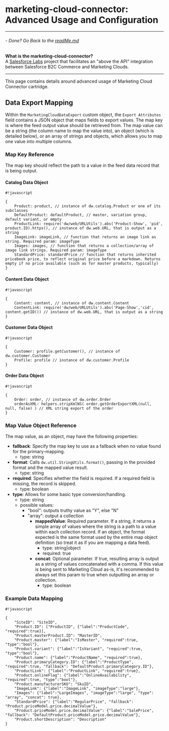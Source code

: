 # marketing-cloud-connector: Advanced Usage and Configuration  #
---
###### - Done? Go Back to the [readMe.md](README.md)
**What is the marketing-cloud-connector?**   
A [Salesforce Labs](https://twitter.com/salesforce_labs?lang=en) project that facilitates an "above the API" integration between Salesforce B2C Commerce and Marketing Clouds.

---

This page contains details around advanced usage of Marketing Cloud Connector cartridge.

## Data Export Mapping

Within the `MarketingCloudDataExport` custom object, the `Export Attributes` field contains a JSON object that maps fields to export values. The map key is where the feed output value should be retrieved from. The map value can be a string (the column name to map the value into), an object (which is detailed below), or an array of strings and objects, which allows you to map one value into multiple columns.

### Map Key Reference

The map key should reflect the path to a value in the feed data record that is being output.

#### Catalog Data Object


```
#!javascript

{
    Product: product, // instance of dw.catalog.Product or one of its subclasses
    DefaultProduct: defaultProduct, // master, variation group, default variant, or empty
    ProductLink: require('dw/web/URLUtils').abs('Product-Show', 'pid', product.ID).https(), // instance of dw.web.URL, that is output as a string
    ImageLink: imageLink, // function that returns an image link as string. Required param: imageType
    Images: images, // function that returns a collection/array of image link strings. Required param: imageType
    StandardPrice: standardPrice // function that returns inherited pricebook price, to reflect original price before a markdown. Returns empty if no price available (such as for master products, typically)
}
```


#### Content Data Object


```
#!javascript

{
    Content: content, // instance of dw.content.Content
    ContentLink: require('dw/web/URLUtils').abs('Page-Show','cid', content.getID()) // instance of dw.web.URL, that is output as a string
}
```


#### Customer Data Object


```
#!javascript

{
    Customer: profile.getCustomer(), // instance of dw.customer.Customer
    Profile: profile // instance of dw.customer.Profile
}
```


#### Order Data Object


```
#!javascript

{
    Order: order, // instance of dw.order.Order
    orderAsXML: helpers.stripXmlNS( order.getOrderExportXML(null, null, false) ) // XML string export of the order
}
```


### Map Value Object Reference

The map value, as an object, may have the following properties:

- **fallback**: Specify the map key to use as a fallback when no value found for the primary-mapping.
    - type: string
- **format**: Calls `dw.util.StringUtils.format()`, passing in the provided format and the mapped value result.
    - type: string
- **required**: Specifies whether the field is required. If a required field is missing, the record is skipped.
    - type: boolean
- **type**: Allows for some basic type conversion/handling.
    - type: string
    - possible values:
        - "bool": outputs truthy value as "Y", else "N"
        - "array": output a collection
            - **mappedValue**: Required parameter. If a string, it returns a simple array of values where the string is a path to a value within each collection record. If an object, the format expected is the same format used by the entire map object definition (so treat it as if you are mapping a data feed).
                - type: string|object
                - required: true
            - **concat**: Optional parameter. If true, resulting array is output as a string of values concatenated with a comma. If this value is being sent to Marketing Cloud as-is, it's recommended to always set this param to true when outputting an array or collection.
                - type: boolean


### Example Data Mapping


```
#!javascript

{
    "SiteID": "SiteID",
    "Product.ID": ["ProductID", {"label":"ProductCode", "required":true}],
    "Product.masterProduct.ID": "MasterID",
    "Product.master": {"label":"IsMaster", "required":true, "type":"bool"},
    "Product.variant": {"label":"IsVariant", "required":true, "type":"bool"},
    "Product.name": {"label":"ProductName", "required":true},
    "Product.primaryCategory.ID": {"label":"ProductType", "required":true, "fallback": "DefaultProduct.primaryCategory.ID"},
    "ProductLink": {"label":"ProductLink", "required":true},
    "Product.onlineFlag": {"label":"OnlineAvailability", "required":true, "type":"bool"},
    "Product.manufacturerSKU": "SkuID",
    "ImageLink": {"label":"ImageLink", "imageType":"large"},
    "Images": {"label":"LargeImages", "imageType":"large", "type": "array", "concat": true},
    "StandardPrice": {"label":"RegularPrice", "fallback": "Product.priceModel.price.decimalValue"},
    "Product.priceModel.price.decimalValue": {"label":"SalePrice", "fallback": "DefaultProduct.priceModel.price.decimalValue"},
    "Product.shortDescription": "Description"
}
```